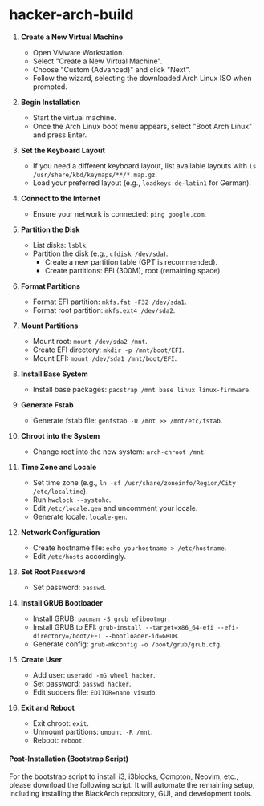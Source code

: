 # hacker-arch-build


1. **Create a New Virtual Machine**
    
    - Open VMware Workstation.
    - Select "Create a New Virtual Machine".
    - Choose "Custom (Advanced)" and click "Next".
    - Follow the wizard, selecting the downloaded Arch Linux ISO when prompted.
2. **Begin Installation**
    
    - Start the virtual machine.
    - Once the Arch Linux boot menu appears, select "Boot Arch Linux" and press Enter.
3. **Set the Keyboard Layout**
    
    - If you need a different keyboard layout, list available layouts with `ls /usr/share/kbd/keymaps/**/*.map.gz`.
    - Load your preferred layout (e.g., `loadkeys de-latin1` for German).
4. **Connect to the Internet**
    
    - Ensure your network is connected: `ping google.com`.
5. **Partition the Disk**
    
    - List disks: `lsblk`.
    - Partition the disk (e.g., `cfdisk /dev/sda`).
        - Create a new partition table (GPT is recommended).
        - Create partitions: EFI (300M), root (remaining space).
6. **Format Partitions**
    
    - Format EFI partition: `mkfs.fat -F32 /dev/sda1`.
    - Format root partition: `mkfs.ext4 /dev/sda2`.
7. **Mount Partitions**
    
    - Mount root: `mount /dev/sda2 /mnt`.
    - Create EFI directory: `mkdir -p /mnt/boot/EFI`.
    - Mount EFI: `mount /dev/sda1 /mnt/boot/EFI`.
8. **Install Base System**
    
    - Install base packages: `pacstrap /mnt base linux linux-firmware`.
9. **Generate Fstab**
    
    - Generate fstab file: `genfstab -U /mnt >> /mnt/etc/fstab`.
10. **Chroot into the System**
    
    - Change root into the new system: `arch-chroot /mnt`.
11. **Time Zone and Locale**
    
    - Set time zone (e.g., `ln -sf /usr/share/zoneinfo/Region/City /etc/localtime`).
    - Run `hwclock --systohc`.
    - Edit `/etc/locale.gen` and uncomment your locale.
    - Generate locale: `locale-gen`.
12. **Network Configuration**
    
    - Create hostname file: `echo yourhostname > /etc/hostname`.
    - Edit `/etc/hosts` accordingly.
13. **Set Root Password**
    
    - Set password: `passwd`.
14. **Install GRUB Bootloader**
    
    - Install GRUB: `pacman -S grub efibootmgr`.
    - Install GRUB to EFI: `grub-install --target=x86_64-efi --efi-directory=/boot/EFI --bootloader-id=GRUB`.
    - Generate config: `grub-mkconfig -o /boot/grub/grub.cfg`.
15. **Create User**
    
    - Add user: `useradd -mG wheel hacker`.
    - Set password: `passwd hacker`.
    - Edit sudoers file: `EDITOR=nano visudo`.
16. **Exit and Reboot**
    
    - Exit chroot: `exit`.
    - Unmount partitions: `umount -R /mnt`.
    - Reboot: `reboot`.

#### Post-Installation (Bootstrap Script)

For the bootstrap script to install i3, i3blocks, Compton, Neovim, etc., please download the following script. It will automate the remaining setup, including installing the BlackArch repository, GUI, and development tools.
